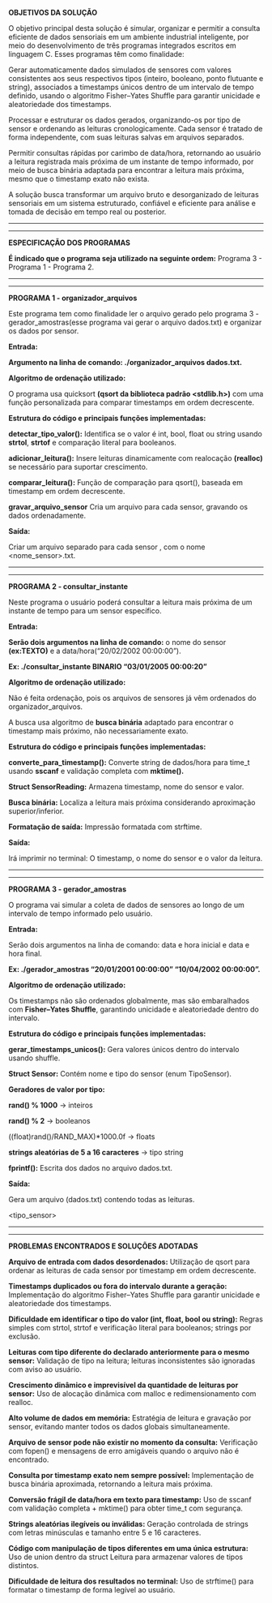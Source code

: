 **OBJETIVOS DA SOLUÇÃO**

O objetivo principal desta solução é simular, organizar e permitir a consulta eficiente de dados sensoriais em um ambiente industrial inteligente, por meio do desenvolvimento de três programas integrados escritos em linguagem C. Esses programas têm como finalidade:

Gerar automaticamente dados simulados de sensores com valores consistentes aos seus respectivos tipos (inteiro, booleano, ponto flutuante e string), associados a timestamps únicos dentro de um intervalo de tempo definido, usando o algoritmo Fisher–Yates Shuffle para garantir unicidade e aleatoriedade dos timestamps.

Processar e estruturar os dados gerados, organizando-os por tipo de sensor e ordenando as leituras cronologicamente. Cada sensor é tratado de forma independente, com suas leituras salvas em arquivos separados.

Permitir consultas rápidas por carimbo de data/hora, retornando ao usuário a leitura registrada mais próxima de um instante de tempo informado, por meio de busca binária adaptada para encontrar a leitura mais próxima, mesmo que o timestamp exato não exista.

A solução busca transformar um arquivo bruto e desorganizado de leituras sensoriais em um sistema estruturado, confiável e eficiente para análise e tomada de decisão em tempo real ou posterior.

---
---

**ESPECIFICAÇÃO DOS PROGRAMAS**

**É indicado que o programa seja utilizado na seguinte ordem:** Programa 3 - Programa 1 - Programa 2.

---
---

**PROGRAMA 1 - organizador_arquivos**

Este programa tem como finalidade ler o arquivo gerado pelo programa 3 - gerador_amostras(esse programa vai gerar o arquivo dados.txt) e organizar os dados por sensor.

**Entrada:**

**Argumento na linha de comando: ./organizador_arquivos dados.txt.**

**Algoritmo de ordenação utilizado:**

O programa usa quicksort **(qsort da biblioteca padrão <stdlib.h>)** com uma função personalizada para comparar timestamps em ordem decrescente.

**Estrutura do código e principais funções implementadas:**

**detectar_tipo_valor():** Identifica se o valor é int, bool, float ou string usando **strtol**, **strtof** e comparação literal para booleanos.

**adicionar_leitura():** Insere leituras dinamicamente com realocação **(realloc)** se necessário para suportar crescimento.

**comparar_leitura():** Função de comparação para qsort(), baseada em timestamp em ordem decrescente.

**gravar_arquivo_sensor** Cria um arquivo para cada sensor, gravando os dados ordenadamente.

**Saída:**

Criar um arquivo separado para cada sensor , com o nome <nome_sensor>.txt.

---
---

**PROGRAMA 2 - consultar_instante**

Neste programa o usuário poderá consultar a leitura mais próxima de um instante de tempo para um sensor específico.

**Entrada:**

**Serão dois argumentos na linha de comando:** o nome do sensor **(ex:TEXTO)** e a data/hora(“20/02/2002 00:00:00”).

**Ex: ./consultar_instante BINARIO “03/01/2005 00:00:20”**

**Algoritmo de ordenação utilizado:**

Não é feita ordenação, pois os arquivos de sensores já vêm ordenados do organizador_arquivos.

A busca usa algoritmo de **busca binária** adaptado para encontrar o timestamp mais próximo, não necessariamente exato.

**Estrutura do código e principais funções implementadas:**

**converte_para_timestamp():** Converte string de dados/hora para time_t usando **sscanf** e validação completa com **mktime().**

**Struct SensorReading:** Armazena timestamp, nome do sensor e valor.

**Busca binária:** Localiza a leitura mais próxima considerando aproximação superior/inferior.

**Formatação de saída:** Impressão formatada com strftime.

**Saída:**

Irá imprimir no terminal: O timestamp, o nome do sensor e o valor da leitura.

---
---

**PROGRAMA 3 - gerador_amostras**

O programa vai simular a coleta de dados de sensores ao longo de um intervalo de tempo informado pelo usuário.

**Entrada:**

Serão dois argumentos na linha de comando: data e hora inicial e data e hora final.

**Ex: ./gerador_amostras “20/01/2001 00:00:00” “10/04/2002 00:00:00”.**

**Algoritmo de ordenação utilizado:**

Os timestamps não são ordenados globalmente, mas são embaralhados com **Fisher–Yates Shuffle**, garantindo unicidade e aleatoriedade dentro do intervalo.

**Estrutura do código e principais funções implementadas:**

**gerar_timestamps_unicos():** Gera valores únicos dentro do intervalo usando shuffle.

**Struct Sensor:** Contém nome e tipo do sensor (enum TipoSensor).

**Geradores de valor por tipo:**

**rand() % 1000** → inteiros

**rand() % 2** → booleanos

((float)rand()/RAND_MAX)*1000.0f → floats

**strings aleatórias de 5 a 16 caracteres** → tipo string

**fprintf():** Escrita dos dados no arquivo dados.txt.

**Saída:**

Gera um arquivo (dados.txt) contendo todas as leituras.

<timestamp> <tipo_sensor> <valor>

---
---

**PROBLEMAS ENCONTRADOS E SOLUÇÕES ADOTADAS**

**Arquivo de entrada com dados desordenados:** Utilização de qsort para ordenar as leituras de cada sensor por timestamp em ordem decrescente.

**Timestamps duplicados ou fora do intervalo durante a geração:** Implementação do algoritmo Fisher–Yates Shuffle para garantir unicidade e aleatoriedade dos timestamps.

**Dificuldade em identificar o tipo do valor (int, float, bool ou string):** Regras simples com strtol, strtof e verificação literal para booleanos; strings por exclusão.

**Leituras com tipo diferente do declarado anteriormente para o mesmo sensor:** Validação de tipo na leitura; leituras inconsistentes são ignoradas com aviso ao usuário.

**Crescimento dinâmico e imprevisível da quantidade de leituras por sensor:** Uso de alocação dinâmica com malloc e redimensionamento com realloc.

**Alto volume de dados em memória:** Estratégia de leitura e gravação por sensor, evitando manter todos os dados globais simultaneamente.

**Arquivo de sensor pode não existir no momento da consulta:** Verificação com fopen() e mensagens de erro amigáveis quando o arquivo não é encontrado.

**Consulta por timestamp exato nem sempre possível:** Implementação de busca binária aproximada, retornando a leitura mais próxima.

**Conversão frágil de data/hora em texto para timestamp:** Uso de sscanf com validação completa + mktime() para obter time_t com segurança.

**Strings aleatórias ilegíveis ou inválidas:** Geração controlada de strings com letras minúsculas e tamanho entre 5 e 16 caracteres.

**Código com manipulação de tipos diferentes em uma única estrutura:** Uso de union dentro da struct Leitura para armazenar valores de tipos distintos.

**Dificuldade de leitura dos resultados no terminal:** Uso de strftime() para formatar o timestamp de forma legível ao usuário.
